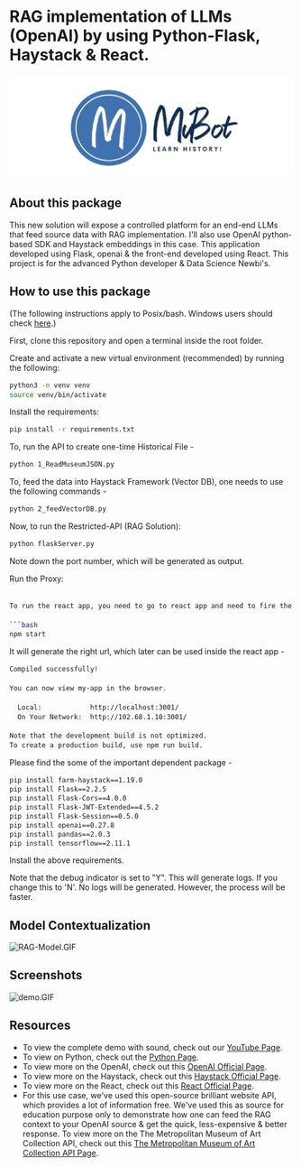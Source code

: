 # RAG implementation of LLMs (OpenAI) by using Python-Flask, Haystack & React.

![Logos.jpeg](Logos.jpeg)

## About this package

This new solution will expose a controlled platform for an end-end LLMs that feed source data with RAG implementation. I'll also use OpenAI python-based SDK and Haystack embeddings in this case. This application developed using Flask, openai & the front-end developed using React. This project is for the advanced Python developer & Data Science Newbi's.


## How to use this package

(The following instructions apply to Posix/bash. Windows users should check
[here](https://docs.python.org/3/library/venv.html).)

First, clone this repository and open a terminal inside the root folder.

Create and activate a new virtual environment (recommended) by running
the following:

```bash
python3 -m venv venv
source venv/bin/activate
```

Install the requirements:

```bash
pip install -r requirements.txt
```

To, run the API to create one-time Historical File -

```bash
python 1_ReadMuseumJSON.py
```

To, feed the data into Haystack Framework (Vector DB), one needs to use the following commands -

```bash
python 2_feedVectorDB.py
```

Now, to run the Restricted-API (RAG Solution):

```bash
python flaskServer.py
```

Note down the port number, which will be generated as output.

Run the Proxy:

```bash

To run the react app, you need to go to react app and need to fire the following -

```bash
npm start
```

It will generate the right url, which later can be used inside the react app -

```bash
Compiled successfully!

You can now view my-app in the browser.

  Local:            http://localhost:3001/
  On Your Network:  http://102.68.1.10:3001/

Note that the development build is not optimized.
To create a production build, use npm run build.
```

Please find the some of the important dependent package -

```
pip install farm-haystack==1.19.0
pip install Flask==2.2.5
pip install Flask-Cors==4.0.0
pip install Flask-JWT-Extended==4.5.2
pip install Flask-Session==0.5.0
pip install openai==0.27.8
pip install pandas==2.0.3
pip install tensorflow==2.11.1

```

Install the above requirements.

Note that the debug indicator is set to "Y". This will generate logs. If you change this to 'N'. No logs will be generated. However, the process will be faster.

## Model Contextualization

![RAG-Model.GIF](RAG-Model.GIF)

## Screenshots

![demo.GIF](demo.GIF)

## Resources

- To view the complete demo with sound, check out our [YouTube Page](https://youtu.be/oLVxTjst3oE).
- To view on Python, check out the [Python Page](https://docs.python.org/3/).
- To view more on the OpenAI, check out this [OpenAI Official Page](https://platform.openai.com/examples).
- To view more on the Haystack, check out this [Haystack Official Page](https://docs.haystack.deepset.ai/docs).
- To view more on the React, check out this [React Official Page](https://react.dev/reference/react).
- For this use case, we've used this open-source brilliant website API, which provides a lot of information free. We've used this as source for education purpose only to demonstrate how one can feed the RAG context to your OpenAI source & get the quick, less-expensive & better response. To view more on the The Metropolitan Museum of Art Collection API, check out this [The Metropolitan Museum of Art Collection API Page](https://metmuseum.github.io/#objects). 
